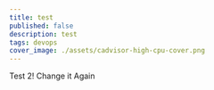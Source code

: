 ```yaml
---
title: test
published: false
description: test
tags: devops
cover_image: ./assets/cadvisor-high-cpu-cover.png
---
```

Test 2!
Change it
Again